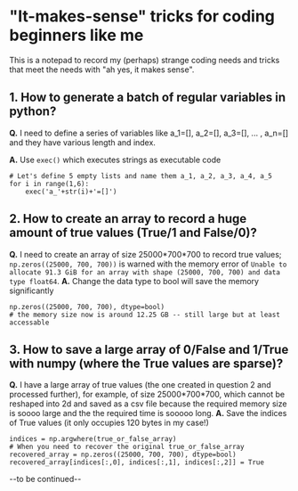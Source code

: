 # "It-makes-sense" tricks for coding beginners like me

This is a notepad to record my (perhaps) strange coding needs and tricks that meet the needs with "ah yes, it makes sense".

## 1. How to generate a batch of regular variables in python?
__Q.__ I need to define a series of variables like a_1=[], a_2=[], a_3=[], ... , a_n=[] and they have various length and index.

__A.__ Use `exec()` which executes strings as executable code

    # Let's define 5 empty lists and name them a_1, a_2, a_3, a_4, a_5
    for i in range(1,6):
        exec('a_'+str(i)+'=[]')

## 2. How to create an array to record a huge amount of true values (True/1 and False/0)?
__Q.__ I need to create an array of size 25000\*700\*700 to record true values; `np.zeros((25000, 700, 700))` is warned with the memory error of `Unable to allocate 91.3 GiB for an array with shape (25000, 700, 700) and data type float64`.
__A.__ Change the data type to bool will save the memory significantly
    
    np.zeros((25000, 700, 700), dtype=bool)
    # the memory size now is around 12.25 GB -- still large but at least accessable


## 3. How to save a large array of 0/False and 1/True with numpy (where the True values are sparse)?
__Q.__ I have a large array of true values (the one created in question 2 and processed further), for example, of size 25000\*700\*700, which cannot be reshaped into 2d and saved as a csv file because the required memory size is soooo large and the the required time is sooooo long.
__A.__ Save the indices of True values (it only occupies 120 bytes in my case!)

    indices = np.argwhere(true_or_false_array)
    # When you need to recover the original true_or_false_array
    recovered_array = np.zeros((25000, 700, 700), dtype=bool)
    recovered_array[indices[:,0], indices[:,1], indices[:,2]] = True

--to be continued--
